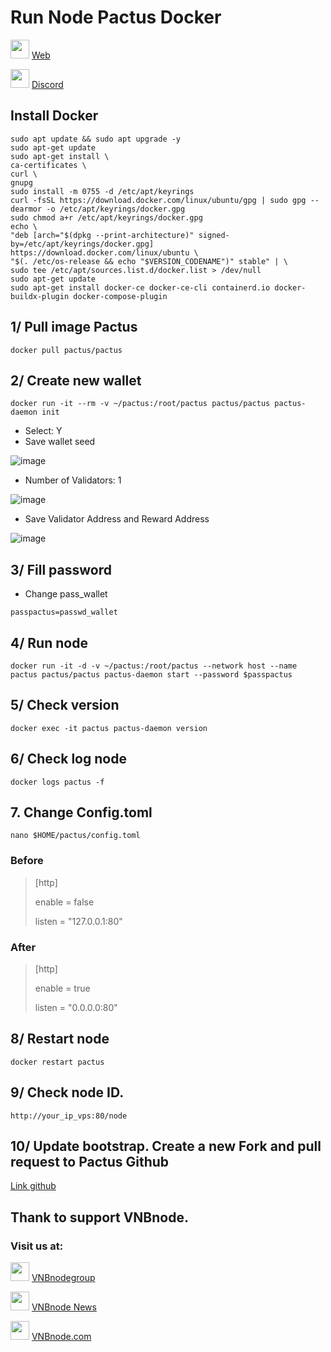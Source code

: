 # Run Node Pactus Docker
<img src="https://user-images.githubusercontent.com/50621007/183283867-56b4d69f-bc6e-4939-b00a-72aa019d1aea.png" width="30"/> <a href="https://pactus.org" target="_blank">Web</a>

<img src="https://github.com/vnbnode/VNBnode-Guides/assets/76662222/23c3d2d7-f8e2-493b-bbc3-7c348fde2d6e" width="30"/> <a href="https://discord.gg/pactus-795592769300987944" target="_blank">Discord</a>

## Install Docker
```
sudo apt update && sudo apt upgrade -y
sudo apt-get update
sudo apt-get install \
ca-certificates \
curl \
gnupg
sudo install -m 0755 -d /etc/apt/keyrings
curl -fsSL https://download.docker.com/linux/ubuntu/gpg | sudo gpg --dearmor -o /etc/apt/keyrings/docker.gpg
sudo chmod a+r /etc/apt/keyrings/docker.gpg
echo \
"deb [arch="$(dpkg --print-architecture)" signed-by=/etc/apt/keyrings/docker.gpg] https://download.docker.com/linux/ubuntu \
"$(. /etc/os-release && echo "$VERSION_CODENAME")" stable" | \
sudo tee /etc/apt/sources.list.d/docker.list > /dev/null
sudo apt-get update
sudo apt-get install docker-ce docker-ce-cli containerd.io docker-buildx-plugin docker-compose-plugin
```
## 1/ Pull image Pactus
```
docker pull pactus/pactus
```
## 2/ Create new wallet
```
docker run -it --rm -v ~/pactus:/root/pactus pactus/pactus pactus-daemon init
```
- Select: Y
- Save wallet seed

![image](https://github.com/vnbnode/VNBnode-Guides/assets/76662222/c3651ee4-d555-42c3-9a06-5bffc3323aed)
- Number of Validators: 1

![image](https://github.com/vnbnode/VNBnode-Guides/assets/76662222/43eae9e2-d9ae-4130-ae4f-93a3e927edbc)
- Save Validator Address and Reward Address

![image](https://github.com/vnbnode/VNBnode-Guides/assets/76662222/bc1283c6-cb91-4236-8789-16dcc5694290)

## 3/ Fill password
- Change pass_wallet
```
passpactus=passwd_wallet
```
## 4/ Run node
```
docker run -it -d -v ~/pactus:/root/pactus --network host --name pactus pactus/pactus pactus-daemon start --password $passpactus
```
## 5/ Check version
```
docker exec -it pactus pactus-daemon version
```
## 6/ Check log node
```
docker logs pactus -f
```
## 7. Change Config.toml
```
nano $HOME/pactus/config.toml
```
### Before
> [http]
> 
> enable = false
> 
> listen = "127.0.0.1:80"
> 
### After
> [http]
> 
> enable = true
> 
> listen = "0.0.0.0:80"
> 
## 8/ Restart node
```
docker restart pactus
```
## 9/ Check node ID.
```
http://your_ip_vps:80/node
```
## 10/ Update bootstrap. Create a new Fork and pull request to Pactus Github
[Link github](https://github.com/pactus-project/pactus)

## Thank to support VNBnode.
### Visit us at:

<img src="https://user-images.githubusercontent.com/50621007/183283867-56b4d69f-bc6e-4939-b00a-72aa019d1aea.png" width="30"/> <a href="https://t.me/VNBnodegroup" target="_blank">VNBnodegroup</a>

<img src="https://user-images.githubusercontent.com/50621007/183283867-56b4d69f-bc6e-4939-b00a-72aa019d1aea.png" width="30"/> <a href="https://t.me/Vnbnode" target="_blank">VNBnode News</a>

<img src="https://github.com/vnbnode/binaries/blob/main/Logo/VNBnode.jpg" width="30"/> <a href="https://VNBnode.com" target="_blank">VNBnode.com</a>

